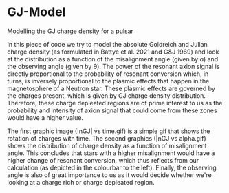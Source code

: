 # GJ-Model
Modelling the GJ charge density for a pulsar

In this piece of code we try to model the absolute Goldreich and Julian charge density (as formulated in Battye et al. 2021 and G&J 1969) and look at the distribution as a function of the misalignment angle (given by ɑ) and the observing angle (given by θ).
The power of the resonant axion signal is directly proportional to the probability of resonant conversion which, in turns, is inversely proportional to the plasmic effects that happen in the magnetosphere of a Neutron star. 
These plasmic effects are governed by the charges present, which is given by GJ charge density distribution. 
Therefore, these charge depleated regions are of prime interest to us as the probability and intensity of axion signal that could come from these zones would have a higher value.

The first graphic image (|nGJ| vs time.gif) is a simple gif that shows the rotation of charges with time. 
The second graphics (|nGJ vs alpha.gif) shows the distribution of charge density as a function of misalignment angle.
This concludes that stars with a higher misalignment would have a higher change of resonant conversion, which thus reflects from our calculation (as depicted in the colourbar to the left). 
Finally, the observing angle is also of great importance to us as it would decide whether we're looking at a charge rich or charge depleated region. 

